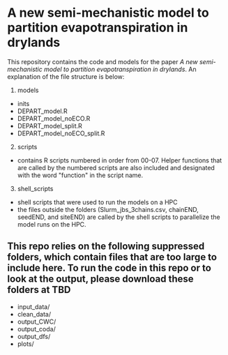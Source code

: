 # A new semi-mechanistic model to partition evapotranspiration in drylands

This repository contains the code and models for the paper *A new semi-mechanistic model to partition evapotranspiration in drylands*. An explanation of the file structure is below:

1. models
  - inits
  - DEPART_model.R
  - DEPART_model_noECO.R
  - DEPART_model_split.R
  - DEPART_model_noECO_split.R

2. scripts
  - contains R scripts numbered in order from 00-07. Helper functions that are called by the numbered scripts are also included and designated with the word "function" in the script name.

3. shell_scripts
  - shell scripts that were used to run the models on a HPC
  - the files outside the folders (Slurm_jbs_3chains.csv, chainEND, seedEND, and siteEND) are called by the shell scripts to parallelize the model runs on the HPC.


## This repo relies on the following suppressed folders, which contain files that are too large to include here. To run the code in this repo or to look at the output, please download these folders at TBD
  - input_data/
  - clean_data/
  - output_CWC/
  - output_coda/
  - output_dfs/
  - plots/
